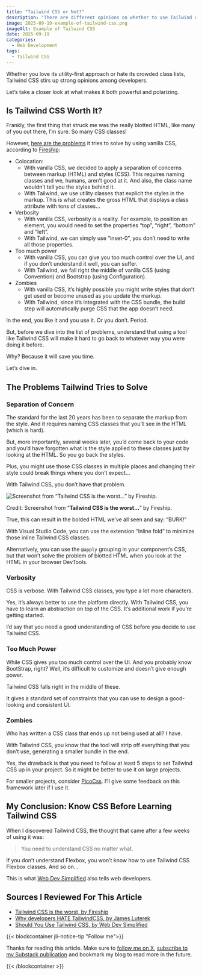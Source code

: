 ```yaml
---
title: "Tailwind CSS or Not?"
description: "There are different opinions on whether to use Tailwind or not."
image: 2025-09-19-example-of-tailwind-css.png
imageAlt: Example of Tailwind CSS
date: 2025-09-19
categories:
  - Web Development
tags:
  - Tailwind CSS
---
```


Whether you love its utility-first approach or hate its crowded class lists, Tailwind CSS stirs up strong opinions among developers.

Let’s take a closer look at what makes it both powerful and polarizing.

## Is Tailwind CSS Worth It?

Frankly, the first thing that struck me was the really blotted HTML, like many of you out there, I’m sure. So many CSS classes!

However, [here are the problems](https://www.youtube.com/watch?v=lHZwlzOUOZ4) it tries to solve by using vanilla CSS, according to [Fireship](https://www.youtube.com/@Fireship):

- Colocation:
  - With vanilla CSS, we decided to apply a separation of concerns between markup (HTML) and styles (CSS). This requires naming classes and we, humans, aren’t good at it. And also, the class name wouldn’t tell you the styles behind it.
  - With Tailwind, we use utility classes that explicit the styles in the markup. This is what creates the gross HTML that displays a class attribute with tons of classes…
- Verbosity
  - With vanilla CSS, verbosity is a reality. For example, to position an element, you would need to set the properties “top”, “right”, “bottom” and “left”.
  - With Tailwind, we can simply use “inset-0”, you don’t need to write all those properties.
- Too much power
  - With vanilla CSS, you can give you too much control over the UI, and if you don’t understand it well, you can suffer.
  - With Tailwind, we fall right the middle of vanilla CSS (using Convention) and Bootstrap (using Configuration).
- Zombies
  - With vanilla CSS, it’s highly possible you might write styles that don’t get used or become unused as you update the markup.
  - With Tailwind, since it’s integrated with the CSS bundle, the build step will automatically purge CSS that the app doesn’t need.

In the end, you like it and you use it. Or you don’t. Period.

But, before we dive into the list of problems, understand that using a tool like Tailwind CSS will make it hard to go back to whatever way you were doing it before.

Why? Because it will save you time.

Let’s dive in.

## The Problems Tailwind Tries to Solve

### Separation of Concern

The standard for the last 20 years has been to separate the markup from the style. And it requires naming CSS classes that you’ll see in the HTML (which is hard).

But, more importantly, several weeks later, you’d come back to your code and you’d have forgotten what is the style applied to these classes just by looking at the HTML. So you go back the styles.

Plus, you might use those CSS classes in multiple places and changing their style could break things where you don’t expect…

With Tailwind CSS, you don’t have that problem.

![Screenshot from “**Tailwind CSS is the worst…**” by Fireship.](https://prod-files-secure.s3.us-west-2.amazonaws.com/56cdf79b-bb9b-43db-829f-e971e65ed439/8636ad6e-4cb5-4196-8580-a39ce4e63b51/44086F81-7F47-43D0-A818-1D17D83D027C.png)

Credit: Screenshot from “**Tailwind CSS is the worst…**” by Fireship.

True, this can result in the bolded HTML we’ve all seen and say: “BURK!”

With Visual Studio Code, you can use the extension “Inline fold” to minimize those inline Tailwind CSS classes.

Alternatively, you can use the `@apply` grouping in your component’s CSS, but that won’t solve the problem of blotted HTML when you look at the HTML in your browser DevTools.

### Verbosity

CSS is verbose. With Tailwind CSS classes, you type a lot more characters.

Yes, it’s always better to use the platform directly. With Tailwind CSS, you have to learn an abstraction on top of the CSS. It’s additional work if you’re getting started.

I’d say that you need a good understanding of CSS before you decide to use Tailwind CSS.

### Too Much Power

While CSS gives you too much control over the UI. And you probably know BootStrap, right? Well, it’s difficult to customize and doesn’t give enough power.

Tailwind CSS falls right in the middle of these.

It gives a standard set of constraints that you can use to design a good-looking and consistent UI.

### Zombies

Who has written a CSS class that ends up not being used at all? I have.

With Tailwind CSS, you know that the tool will strip off everything that you don’t use, generating a smaller bundle in the end.

Yes, the drawback is that you need to follow at least 5 steps to set Tailwind CSS up in your project. So it might be better to use it on large projects.

For smaller projects, consider [PicoCss](https://picocss.com/). I’ll give some feedback on this framework later if I use it.

## My Conclusion: Know CSS Before Learning Tailwind CSS

When I discovered Tailwind CSS, the thought that came after a few weeks of using it was:

> You need to understand CSS no matter what.

If you don’t understand Flexbox, you won’t know how to use Tailwind CSS Flexbox classes. And so on…

This is what [Web Dev Simplified](https://www.youtube.com/@WebDevSimplified) also tells web developers.

## Sources I Reviewed For This Article

- [Tailwind CSS is the worst, by Fireship](https://www.youtube.com/watch?v=lHZwlzOUOZ4)
- [Why developers HATE TailwindCSS, by James Luterek](https://www.youtube.com/watch?v=mznsLAWVnOI)
- [Should You Use Tailwind CSS, by Web Dev Simplified](https://www.youtube.com/watch?v=hdGsFpZ0J2E)

{{< blockcontainer jli-notice-tip "Follow me">}}

Thanks for reading this article. Make sure to [follow me on X](https://x.com/LitzlerJeremie), [subscribe to my Substack publication](https://iamjeremie.substack.com/) and bookmark my blog to read more in the future.

{{< /blockcontainer >}}
